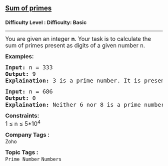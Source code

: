 <h2><a href="https://www.geeksforgeeks.org/problems/sum-of-primes0042/1?page=1&company=Zoho&difficulty=Basic&status=unsolved&sortBy=submissions">Sum of primes</a></h2><h3>Difficulty Level : Difficulty: Basic</h3><hr><div class="problems_problem_content__Xm_eO"><p><span style="font-size: 18px;">You are given an integer <strong>n</strong>. Your task is to calculate the sum of primes present as digits of a given number n.</span></p>
<p><strong><span style="font-size: 18px;">Examples:</span></strong></p>
<pre><span style="font-size: 18px;"><strong>Input:</strong> n = 333
<strong>Output:</strong> 9
<strong>Explaination:</strong> 3 is a prime number. It is present 3 times. So 3+3+3 = 9.</span></pre>
<pre><span style="font-size: 18px;"><strong>Input:</strong> n = 686
<strong>Output:</strong> 0
<strong>Explaination:</strong> Neither 6 nor 8 is a prime number.</span></pre>
<p><span style="font-size: 18px;"><strong>Constraints:</strong><br>1 ≤ n ≤ 5*10<sup>4</sup>&nbsp; &nbsp;</span></p></div><p><span style=font-size:18px><strong>Company Tags : </strong><br><code>Zoho</code>&nbsp;<br><p><span style=font-size:18px><strong>Topic Tags : </strong><br><code>Prime Number</code>&nbsp;<code>Numbers</code>&nbsp;
